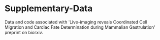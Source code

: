 # Supplementary-Data

Data and code associated with 'Live-imaging reveals Coordinated Cell Migration and Cardiac Fate Determination during Mammalian Gastrulation' preprint on biorxiv.
